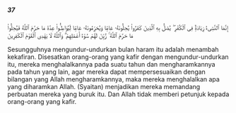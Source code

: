 ##### 37

<span class="ayah">إِنَّمَا ٱلنَّسِىٓءُ زِيَادَةٌۭ فِى ٱلْكُفْرِ ۖ يُضَلُّ بِهِ ٱلَّذِينَ كَفَرُوا۟ يُحِلُّونَهُۥ عَامًۭا وَيُحَرِّمُونَهُۥ عَامًۭا لِّيُوَاطِـُٔوا۟ عِدَّةَ مَا حَرَّمَ ٱللَّهُ فَيُحِلُّوا۟ مَا حَرَّمَ ٱللَّهُ ۚ زُيِّنَ لَهُمْ سُوٓءُ أَعْمَٰلِهِمْ ۗ وَٱللَّهُ لَا يَهْدِى ٱلْقَوْمَ ٱلْكَٰفِرِينَ</span>

<span class="ayah_translation">Sesungguhnya mengundur-undurkan bulan haram itu adalah menambah kekafiran. Disesatkan orang-orang yang kafir dengan mengundur-undurkan itu, mereka menghalalkannya pada suatu tahun dan mengharamkannya pada tahun yang lain, agar mereka dapat mempersesuaikan dengan bilangan yang Allah mengharamkannya, maka mereka menghalalkan apa yang diharamkan Allah. (Syaitan) menjadikan mereka memandang perbuatan mereka yang buruk itu. Dan Allah tidak memberi petunjuk kepada orang-orang yang kafir.</span>
